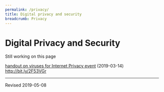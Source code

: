 ```yaml
---
permalink: /privacy/
title: Digital privacy and security
breadcrumb: Privacy
---
```


# Digital Privacy and Security

Still working on this page

[handout on viruses for Internet Privacy event](virus-malware-handout.pdf) (2019-03-14) http://bit.ly/2F53VGr

----
Revised 2019-05-08